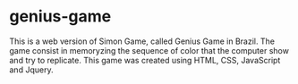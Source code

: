 # genius-game
This is a web version of Simon Game, called Genius Game in Brazil. The game consist in memoryzing the sequence of color that the computer show and try to replicate. This game was created using HTML, CSS, JavaScript and Jquery.
